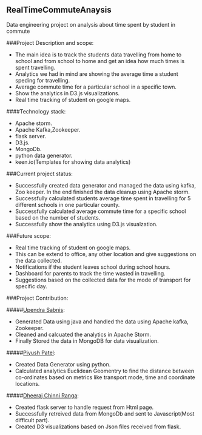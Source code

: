 ## RealTimeCommuteAnaysis
Data engineering project on analysis about time spent by student in commute 

###Project Description and scope:

* The main idea is to track the students data travelling from home to school and from school to home and get an idea how much times is spent travelling. 
* Analytics we had in mind are showing the average time a student speding for travelling. 
* Average commute time for a particular school in a specific town. 
* Show the analytics in D3.js visualizations. 
* Real time tracking of student on google maps.

####Technology stack:

* Apache storm.
* Apache Kafka,Zookeeper.
* flask server.
* D3.js.
* MongoDb.
* python data generator.
* keen.io(Templates for showing data analytics)

###Current project status:

* Successfully created data generator and managed the data using kafka, Zoo keeper. In the end finished the data cleanup using Apache storm.
* Successfully calculated students average time spent in travelling for 5 different schools in one particular county.
* Successfully calculated average commute time for a specific school based on the number of students. 
* Successfully show the analytics using D3.js visualzation. 

###Future scope:

* Real time tracking of student on google maps. 
* This can be extend to office, any other location and give suggestions on the data collected. 
* Notifications if the student leaves school during school hours. 
* Dashboard for parents to track the time wasted in travelling. 
* Suggestions based on the collected data for the mode of transport for specific day. 

###Project Contribution:

#####[Upendra Sabnis](https://github.com/upensabnis/RealTimeCommuteAnaysis):

* Generated Data using java and handled the data using Apache kafka, Zookeeper.
* Cleaned and calcuated the analytics in Apache Storm.
* Finally Stored the data in MongoDB for data visualization.

#####[Piyush Patel](https://github.com/pipa0979/RealTimeCommuteAnaysis):

* Created Data Generator using python.
* Calculated analytics Euclidean Geomentry to find the distance between co-ordinates based on metrics like transport mode, time and coordinate locations.

#####[Dheeraj Chinni Ranga](https://github.com/crdsrm/RealTimeCommuteAnaysis):

* Created flask server to handle request from Html page. 
* Successfully retreived data from MongoDb and sent to Javascript(Most difficult part).
* Created D3 visualizations based on Json files received from flask.

